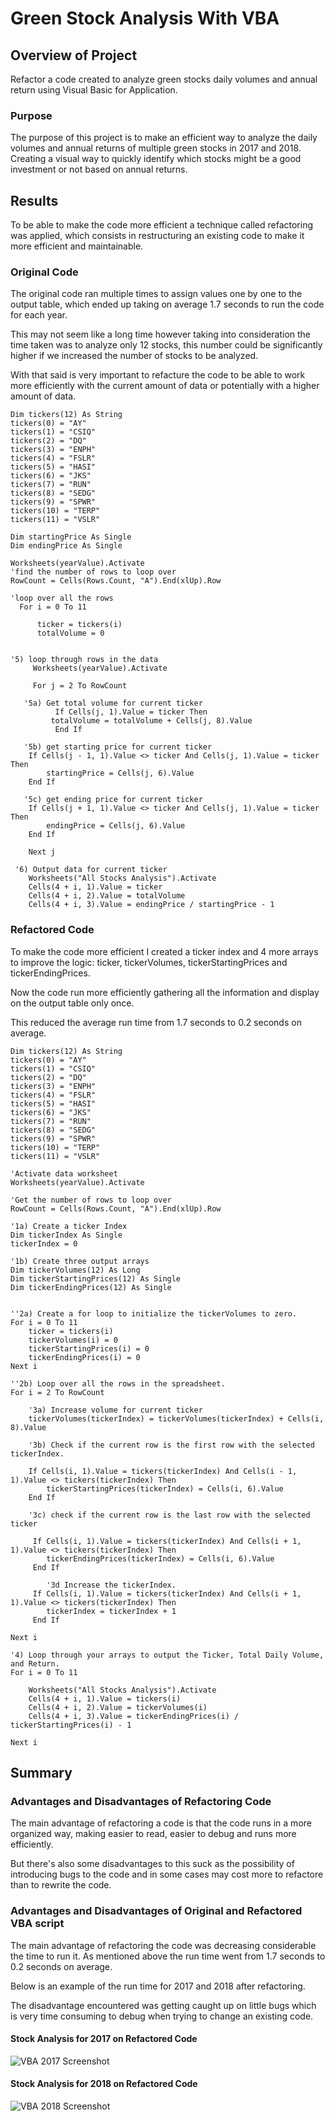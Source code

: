 # Green Stock Analysis With VBA

## Overview of Project
Refactor a code created to analyze green stocks daily volumes and annual return using Visual Basic for Application.

### Purpose
The purpose of this project is to make an efficient way to analyze the daily volumes and annual returns of multiple green stocks in 2017 and 2018. Creating a visual way to quickly identify which stocks might be a good investment or not based on annual returns.

## Results
To be able to make the code more efficient a technique called refactoring was applied, which consists in restructuring an existing code to make it more efficient and maintainable.

### Original Code
The original code ran multiple times to assign values one by one to the output table, which ended up taking on average 1.7 seconds to run the code for each year.

This may not seem like a long time however taking into consideration the time taken was to analyze only 12 stocks, this number could be significantly higher if we increased the number of stocks to be analyzed. 

With that said is very important to refacture the code to be able to work more efficiently with the current amount of data or potentially with a higher amount of data.   

   
    Dim tickers(12) As String
    tickers(0) = "AY"
    tickers(1) = "CSIQ"
    tickers(2) = "DQ"
    tickers(3) = "ENPH"
    tickers(4) = "FSLR"
    tickers(5) = "HASI"
    tickers(6) = "JKS"
    tickers(7) = "RUN"
    tickers(8) = "SEDG"
    tickers(9) = "SPWR"
    tickers(10) = "TERP"
    tickers(11) = "VSLR"

    Dim startingPrice As Single
    Dim endingPrice As Single

    Worksheets(yearValue).Activate
    'find the number of rows to loop over
    RowCount = Cells(Rows.Count, "A").End(xlUp).Row
    
    'loop over all the rows
      For i = 0 To 11
    
          ticker = tickers(i)
          totalVolume = 0
   

    '5) loop through rows in the data
         Worksheets(yearValue).Activate
        
         For j = 2 To RowCount
    
       '5a) Get total volume for current ticker
              If Cells(j, 1).Value = ticker Then
             totalVolume = totalVolume + Cells(j, 8).Value
              End If

       '5b) get starting price for current ticker
        If Cells(j - 1, 1).Value <> ticker And Cells(j, 1).Value = ticker Then
            startingPrice = Cells(j, 6).Value
        End If

       '5c) get ending price for current ticker
        If Cells(j + 1, 1).Value <> ticker And Cells(j, 1).Value = ticker Then
            endingPrice = Cells(j, 6).Value
        End If

        Next j
    
     '6) Output data for current ticker
        Worksheets("All Stocks Analysis").Activate
        Cells(4 + i, 1).Value = ticker
        Cells(4 + i, 2).Value = totalVolume
        Cells(4 + i, 3).Value = endingPrice / startingPrice - 1
    
     
### Refactored Code
To make the code more efficient I created a ticker index and 4 more arrays to improve the logic: ticker, tickerVolumes, tickerStartingPrices and tickerEndingPrices.

Now the code run more efficiently gathering all the information and display on the output table only once. 

This reduced the average run time from 1.7 seconds to 0.2 seconds on average.

    Dim tickers(12) As String
    tickers(0) = "AY"
    tickers(1) = "CSIQ"
    tickers(2) = "DQ"
    tickers(3) = "ENPH"
    tickers(4) = "FSLR"
    tickers(5) = "HASI"
    tickers(6) = "JKS"
    tickers(7) = "RUN"
    tickers(8) = "SEDG"
    tickers(9) = "SPWR"
    tickers(10) = "TERP"
    tickers(11) = "VSLR"
    
    'Activate data worksheet
    Worksheets(yearValue).Activate
    
    'Get the number of rows to loop over
    RowCount = Cells(Rows.Count, "A").End(xlUp).Row
    
    '1a) Create a ticker Index
    Dim tickerIndex As Single
    tickerIndex = 0

    '1b) Create three output arrays
    Dim tickerVolumes(12) As Long
    Dim tickerStartingPrices(12) As Single
    Dim tickerEndingPrices(12) As Single
    
    
    ''2a) Create a for loop to initialize the tickerVolumes to zero.
    For i = 0 To 11
        ticker = tickers(i)
        tickerVolumes(i) = 0
        tickerStartingPrices(i) = 0
        tickerEndingPrices(i) = 0
    Next i
   
    ''2b) Loop over all the rows in the spreadsheet.
    For i = 2 To RowCount
    
        '3a) Increase volume for current ticker
        tickerVolumes(tickerIndex) = tickerVolumes(tickerIndex) + Cells(i, 8).Value
        
        '3b) Check if the current row is the first row with the selected tickerIndex.
        
        If Cells(i, 1).Value = tickers(tickerIndex) And Cells(i - 1, 1).Value <> tickers(tickerIndex) Then
            tickerStartingPrices(tickerIndex) = Cells(i, 6).Value
        End If
        
        '3c) check if the current row is the last row with the selected ticker
        
         If Cells(i, 1).Value = tickers(tickerIndex) And Cells(i + 1, 1).Value <> tickers(tickerIndex) Then
            tickerEndingPrices(tickerIndex) = Cells(i, 6).Value
         End If

            '3d Increase the tickerIndex.
         If Cells(i, 1).Value = tickers(tickerIndex) And Cells(i + 1, 1).Value <> tickers(tickerIndex) Then
            tickerIndex = tickerIndex + 1
         End If
    
    Next i
    
    '4) Loop through your arrays to output the Ticker, Total Daily Volume, and Return.
    For i = 0 To 11
        
        Worksheets("All Stocks Analysis").Activate
        Cells(4 + i, 1).Value = tickers(i)
        Cells(4 + i, 2).Value = tickerVolumes(i)
        Cells(4 + i, 3).Value = tickerEndingPrices(i) / tickerStartingPrices(i) - 1
        
    Next i
## Summary
### Advantages and Disadvantages of Refactoring Code
The main advantage of refactoring a code is that the code runs in a more organized way, making easier to read, easier to debug and runs more efficiently. 

But there's also some disadvantages to this suck as the possibility of introducing bugs to the code and in some cases may cost more to refactore than to rewrite the code.
### Advantages and Disadvantages of Original and Refactored VBA script
The main advantage of refactoring the code was decreasing considerable the time to run it. As mentioned above the run time went from 1.7 seconds to 0.2 seconds on average. 

Below is an example of the run time for 2017 and 2018 after refactoring.

The disadvantage encountered was getting caught up on little bugs which is very time consuming to debug when trying to change an existing code.
#### Stock Analysis for 2017 on Refactored Code
![VBA 2017 Screenshot](https://github.com/carolineshipley/stock-analysis/blob/main/Resources/VBA_Challenge_2017.PNG)
#### Stock Analysis for 2018 on Refactored Code
![VBA 2018 Screenshot](https://github.com/carolineshipley/stock-analysis/blob/main/Resources/VBA_Challenge_2018.PNG)
